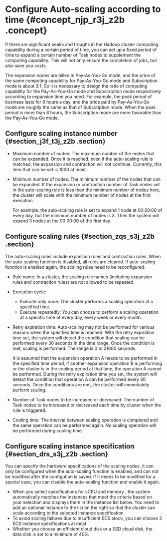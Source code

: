 # Configure Auto-scaling according to time {#concept_njp_r3j_z2b .concept}

If there are significant peaks and troughs in the Hadoop cluster computing capability during a certain period of time, you can set up a fixed period of time to expand a certain number of Task nodes to supplement the computing capability. This will not only ensure the completion of jobs, but also save you costs.

The expansion nodes are billed in Pay-As-You-Go mode, and the price of the same computing capability for Pay-As-You-Go mode and Subscription mode is about 3:1. So it is necessary to design the ratio of computing capability for the Pay-As-You-Go mode and Subscription mode respectively according to expansion time you need. For example, the peak period of business lasts for 8 hours a day, and the price paid by Pay-As-You-Go mode are roughly the same as that of Subscription mode. When the peak period is more than 8 hours, the Subscription mode are more favorable than the Pay-As-You-Go mode.

## Configure scaling instance number {#section_j3f_t3j_z2b .section}

-   Maximum number of nodes: The maximum number of the nodes that can be expanded. Once it is reached, even if the auto-scaling rule is matched, the expansion and contraction will not continue. Currently, this item that can be set is 1000 at most.
-   Minimum number of nodes: The minimum number of the nodes that can be expanded. If the expansion or contraction number of Task nodes set in the auto-scaling rule is less than the minimum number of nodes here, the cluster will scale with the minimum number of nodes at the first execution.

    For example, the auto-scaling rule is set to expand 1 node at 00:00:00 of every day, but the minimum number of nodes is 3. Then the system will expand 3 nodes at the 00:00:00 of the first day.


## Configure scaling rules {#section_zqs_s3j_z2b .section}

The auto-scaling rules include expansion rules and contraction rules. When the auto-scaling function is disabled, all rules are cleared. If auto-scaling function is enabled again, the scaling rules need to be reconfigured.

-   Rule name: In a cluster, the scaling rule names \(including expansion rules and contraction rules\) are not allowed to be repeated.
-   Execution cycle:
    -   Execute only once: The cluster performs a scaling operation at a specified time.
    -   Execute repeatedly: You can choose to perform a scaling operation at a specific time of every day, every week or every month.
-   Retry expiration time: Auto-scaling may not be performed for various reasons when the specified time is reached. With the retry expiration time set, the system will detect the condition that scaling can be performed every 30 seconds in the time range. Once the condition is met, scaling is performed. The range is 0 to 21600 seconds.

    It is assumed that the expansion operation A needs to be performed in the specified time period, if another expansion operation B is performing or the cluster is in the cooling period at that time, the operation A cannot be performed. During the retry expiration time you set, the system will detect the condition that operation A can be performed every 30 seconds. Once the conditions are met, the cluster will immediately perform scaling.

-   Number of Task nodes to be increased or decreased: The number of Task nodes to be increased or decreased each time by cluster when the rule is triggered.
-   Cooling time: The interval between scaling operation is completed and the same operation can be performed again. No scaling operation will be performed during cooling time.

## Configure scaling instance specification {#section_drs_s3j_z2b .section}

You can specify the hardware specifications of the scaling nodes. It can only be configured when the auto-scaling function is enabled, and can not be modified after the configution is saved. If it needs to be modified for a special case, you can disable the auto-scaling function and enable it again.

-   When you select specifications for vCPU and memory , the system automatically matches the instances that meet the criteria based on your selection and displays them in the instance list below. You need to add an optional instance to the list on the right so that the cluster can scale according to the selected instance specification.
-   To avoid scaling failures due to insufficient ECS stock, you can choose 3 ECS instance specifications at most.
-   Whether you choose an efficient cloud disk or a SSD cloud disk, the data disk is set to a minimum of 40G.

